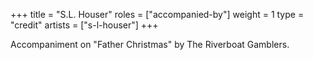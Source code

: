 +++
title = "S.L. Houser"
roles = ["accompanied-by"]
weight = 1
type = "credit"
artists = ["s-l-houser"]
+++

Accompaniment on "Father Christmas" by The Riverboat Gamblers.
